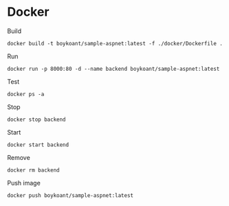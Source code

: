 # Docker

Build
```
docker build -t boykoant/sample-aspnet:latest -f ./docker/Dockerfile .
```

Run
```
docker run -p 8000:80 -d --name backend boykoant/sample-aspnet:latest
```

Test
```
docker ps -a
```

Stop
```
docker stop backend
```

Start
```
docker start backend
```

Remove
```
docker rm backend
```

Push image
```
docker push boykoant/sample-aspnet:latest
```